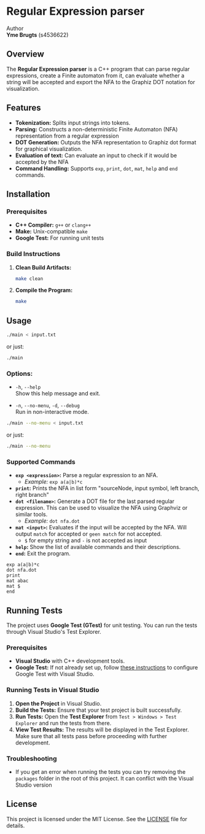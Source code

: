 
# Regular Expression parser
Author<br>
**Yme Brugts** (s4536622)

## Overview

The **Regular Expression parser** is a C++ program that can parse regular expressions, create a Finite automaton from it, can evaluate whether a string will be accepted and export the NFA to the Graphiz DOT notation for visualization.

## Features

- **Tokenization:** Splits input strings into tokens.
- **Parsing:** Constructs a non-deterministic Finite Automaton (NFA) representation from a regular expression
- **DOT Generation:** Outputs the NFA representation to Graphiz dot format for graphical visualization.
- **Evaluation of text:** Can evaluate an input to check if it would be accepted by the NFA
- **Command Handling:** Supports `exp`, `print`, `dot`, `mat`, `help` and `end` commands.


## Installation

### Prerequisites

- **C++ Compiler:** `g++` or `clang++`
- **Make:** Unix-compatible `make`
- **Google Test:** For running unit tests


### Build Instructions
1. **Clean Build Artifacts:**
   ```bash
   make clean
   ```

2. **Compile the Program:**
   ```bash
   make
   ```


## Usage
```bash
./main < input.txt
```
or just:
```bash
./main
```

### Options:
- `-h`, `--help`  
  Show this help message and exit.

- `-n`, `--no-menu`, `-d`, `--debug`   
  Run in non-interactive mode.

```bash
./main --no-menu < input.txt
```
or just:
```bash
./main --no-menu
```

### Supported Commands

- **`exp <expression>`:** Parse a regular expression to an NFA.
  - *Example:* `exp a(a|b)*c`
- **`print`:** Prints the NFA in list form "sourceNode, input symbol, left branch, right branch"
- **`dot <filename>`:** Generate a DOT file for the last parsed regular expression. This can be used to visualize the NFA using Graphviz or similar tools.
  - *Example:* `dot nfa.dot`
- **`mat <input>`:** Evaluates if the input will be accepted by the NFA. Will output `match` for accepted or `geen match` for not accepted.
  - `$` for empty string and `-` is not accepted as input
- **`help`:** Show the list of available commands and their descriptions.
- **`end`:** Exit the program.

```
exp a(a|b)*c
dot nfa.dot
print
mat abac
mat $
end
```

## Running Tests

The project uses **Google Test (GTest)** for unit testing. You can run the tests through Visual Studio's Test Explorer.

### Prerequisites

- **Visual Studio** with C++ development tools.
- **Google Test:** If not already set up, follow [these instructions](https://learn.microsoft.com/en-us/visualstudio/test/how-to-use-google-test-for-cpp?view=vs-2022) to configure Google Test with Visual Studio.

### Running Tests in Visual Studio

1. **Open the Project** in Visual Studio.
2. **Build the Tests:** Ensure that your test project is built successfully.
3. **Run Tests:** Open the **Test Explorer** from `Test > Windows > Test Explorer` and run the tests from there.
4. **View Test Results:** The results will be displayed in the Test Explorer. Make sure that all tests pass before proceeding with further development.

### Troubleshooting
- If you get an error when running the tests you can try removing the `packages` folder in the root of this project. It can conflict with the Visual Studio version

## License

This project is licensed under the MIT License. See the [LICENSE](LICENSE) file for details.
